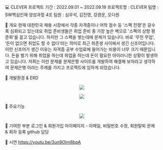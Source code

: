 💻 CLEVER
프로젝트 기간 : 2022.09.01 ~ 2022.09.19
프로젝트명 : CLEVER
팀명 : SW핵심인재 양성과정 4조
팀원 : 심우석, 김진영, 강경운, 오다원

📌 개요
현재 대한민국 채용 시장에서 각종 자격증이나 어학 점수 등 '스펙 전쟁'은 갈수록 심화되고 있는데요 취업 준비생들은 취업 준비 중 가장 높은 벽으로 '스펙의 상향 평준화'를 꼽고 있습니다.
하지만 그 스펙을 쌓는데에 문제가 있습니다. 바로 '무전 무업', ‘돈이 없으면 취업도 할 수 없다’라는 의미로 최근 취준생 사이에서 생긴 신조어입니다.
이런 신조어가 생긴 이유는 자격증 공부 수업료에 들어가는 비용이 너무 크기 때문입니다. 돈을 벌기 위해 취업을 하는데 취업을 하는데 돈이 필요한 아이러니한 상황이 발생하고 있습니다.
저희는 이런 문제를 문제은행 사이트를 개발하여 해결해 보자라고 생각하여 문제은행 이라는 주제를 가지고 프로젝트에 임하게 되었습니다.

📌 개발환경 & ERD
<p align="center">
  <img src="https://user-images.githubusercontent.com/110947438/192173569-f30f64a2-e16a-48d0-af5a-a15fb972941e.png">
</p>
<p align="center">
  <img src="https://user-images.githubusercontent.com/110947438/192173741-8601a987-3126-4a54-88f2-b1bafc04cb22.png">
</p>

📌 주요기능
<p align="center">
  <img src="https://user-images.githubusercontent.com/110947438/192173758-27bc4f8b-779b-4008-8439-0e190e567c34.png">
</p>


📌 기여한 부분
로그인 & 회원가입
마이페이지 - 이메일, 비밀번호 수정, 회원탈퇴
문제 & 회차 등록
github 담당

📌 시연
https://youtu.be/3un9OIm8bpA
